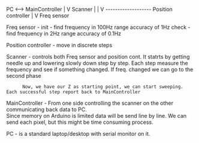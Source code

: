 

PC <--> MainController 
          |
          V
         Scanner
          |   |
          V    -------------------
         Position controller     |
                                 V
                                 Freq sensor


Freq sensor - init - find frequency in 100Hz range accuracy of 1Hz
              check - find frequency in 2Hz range accuracy of 0.1Hz


Position controller - move in discrete steps


Scanner - controls both Freq sensor and position cont. 
          It statrts by getting needle up and lowering slowly down step by step.
          Each step measure the frequency and see if something changed. 
          If freq. changed we can go to the second phase 

          Now, we have our Z as starting point, we can start sweeping. Each successful step report back to MainController

MainController - From one side controlling the scanner on the other communicating back data to PC. 	
                 Since memory on Arduino is limited data will be send line by line. We can send each pixel, but this might be 
                 time consuming process.  

PC - is a standard laptop/desktop with serial monitor on it. 